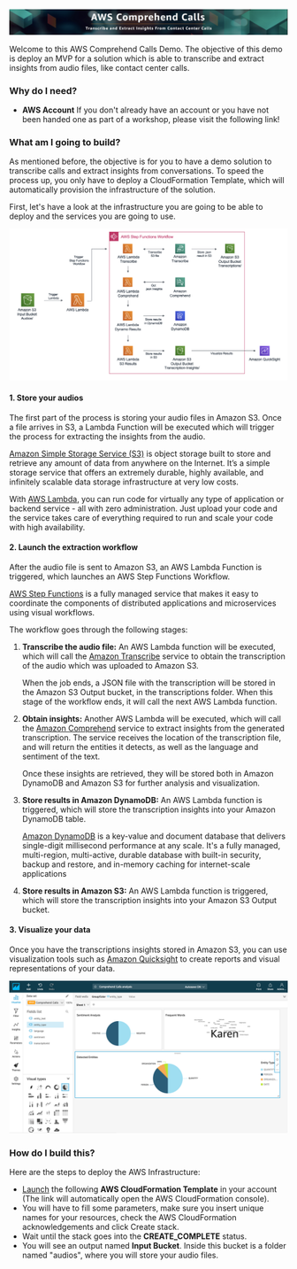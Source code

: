 ![Banner](src/Images/banner.png)

Welcome to this AWS Comprehend Calls Demo. The objective of this demo is deploy an MVP for a solution which is able to transcribe and extract insights from audio files, like contact center calls. 


### Why do I need?
  
* **AWS Account** If you don't already have an account or you have not been handed one as part of a workshop, please visit the following link! 

### What am I going to build?

As mentioned before, the objective is for you to have a demo solution to transcribe calls and extract insights from conversations. To speed the process up, you only have to deploy a CloudFormation Template, which will automatically provision the infrastructure of the solution. 

First, let's have a look at the infrastructure you are going to be able to deploy and the services you are going to use.

![Architecture](src/Images/architecture.png)


#### 1. Store your audios 

The first part of the process is storing your audio files in Amazon S3. Once a file arrives in S3, a Lambda Function will be executed which will trigger the process for extracting the insights from the audio. 

[Amazon Simple Storage Service (S3)](https://aws.amazon.com/s3/) is object storage built to store and retrieve any amount of data from anywhere on the Internet. It’s a simple storage service that offers an extremely durable, highly available, and infinitely scalable data storage infrastructure at very low costs.   

With [AWS Lambda](https://aws.amazon.com/lambda/), you can run code for virtually any type of application or backend service - all with zero administration. Just upload your code and the service takes care of everything required to run and scale your code with high availability. 


#### 2. Launch the extraction workflow

After the audio file is sent to Amazon S3, an AWS Lambda Function is triggered, which launches an AWS Step Functions Workflow. 

[AWS Step Functions](https://aws.amazon.com/step-functions/) is a fully managed service that makes it easy to coordinate the components of distributed applications and microservices using visual workflows.

The workflow goes through the following stages:

1. **Transcribe the audio file:** An AWS Lambda function will be executed, which will call the [Amazon Transcribe](https://aws.amazon.com/transcribe/) service to obtain the transcription of the audio which was uploaded to Amazon S3. 
    
    When the job ends, a JSON file with the transcription will be stored in the Amazon S3 Output bucket, in the transcriptions folder. When this stage of the workflow ends, it will call the next AWS Lambda function.

2. **Obtain insights:** Another AWS Lambda will be executed, which will call the [Amazon Comprehend](https://aws.amazon.com/comprehend/) service to extract insights from the generated transcription. The service receives the location of the transcription file, and will return the entities it detects, as well as the language and sentiment of the text.

    Once these insights are retrieved, they will be stored both in Amazon DynamoDB and Amazon S3 for further analysis and visualization. 

3. **Store results in Amazon DynamoDB:** An AWS Lambda function is triggered, which will store the transcription insights into your Amazon DynamoDB table.

    [Amazon DynamoDB](https://aws.amazon.com/dynamodb/) is a key-value and document database that delivers single-digit millisecond performance at any scale. It's a fully managed, multi-region, multi-active, durable database with built-in security, backup and restore, and in-memory caching for internet-scale applications

4. **Store results in Amazon S3:** An AWS Lambda function is triggered, which will store the transcription insights into your Amazon S3 Output bucket.


#### 3. Visualize your data

Once you have the transcriptions insights stored in Amazon S3, you can use visualization tools such as [Amazon Quicksight](https://aws.amazon.com/quicksight/) to create reports and visual representations of your data.

![Visualization](src/Images/quicksight.png)

### How do I build this?

Here are the steps to deploy the AWS Infrastructure:
  * [Launch](https://eu-west-1.console.aws.amazon.com/cloudformation/home?region=eu-west-1#/stacks/create/review?templateURL=https://comprehendcallsrepo.s3-eu-west-1.amazonaws.com/template.yaml&stackName=Comprehend-Calls) the following **AWS CloudFormation Template** in your account (The link will automatically open the AWS CloudFormation console).
  * You will have to fill some parameters, make sure you insert unique names for your resources, check the AWS CloudFormation acknowledgements and click Create stack.
  * Wait until the stack goes into the **CREATE_COMPLETE** status.
  * You will see an output named **Input Bucket**. Inside this bucket is a folder named "audios", where you will store your audio files.
  


